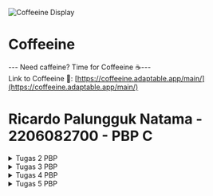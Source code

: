 ![Coffeeine Display](https://assets.pikiran-rakyat.com/crop/0x0:0x0/x/photo/2022/05/20/2240932928.jpg)

# Coffeeine
--- Need caffeine? Time for Coffeeine ☕---<br>
Link to Coffeeine 🔗: [https://coffeeine.adaptable.app/main/](https://coffeeine.adaptable.app/main/)

# **Ricardo Palungguk Natama - 2206082700 - PBP C**

<details>
<summary>Tugas 2 PBP</summary>

# Tugas 2 PBP
## Soal :
1. Jelaskan bagaimana cara kamu mengimplementasikan _checklist_ di atas secara _step-by-step_ (bukan hanya sekadar mengikuti tutorial).
2. Buatlah bagan yang berisi request client ke web aplikasi berbasis Django beserta responnya dan jelaskan pada bagan tersebut kaitan antara urls.py, views.py, models.py, dan berkas html.
3. Jelaskan mengapa kita menggunakan virtual environment? Apakah kita tetap dapat membuat aplikasi web berbasis Django tanpa menggunakan virtual environment?
4. Jelaskan apakah itu MVC, MVT, MVVM dan perbedaan dari ketiganya.

## Jawaban :
1. Untuk mengimplementasikan _checklist_ di atas secara _step-by-step_, saya akan menjabarkan setiap poin satu per satu.
    * **Membuat sebuah proyek Django baru**<br>
    Pertama, saya membuat suatu proyek Django baru yang diawali dengan menginisiasi direktori baru. Karena tema aplikasi yang saya pilih adalah pengelolaan biji kopi di _coffee shop_ dengan nama Coffeeine, saya menginisiasi suatu direktori lokal yang menjadi direktori utama bernama `coffeeine`.<br>
    Setelah itu, saya menggunakan _command prompt_ untuk menjalankan _virtual environment_. Hal ini penting agar _package_ dan _dependencies_ lain tidak bertabrakan versi dengan versi yang ada di dalam komputer saya. Untuk melakukannya, kita perlu membuat _virtual environment_ dengan menjalankan kode berikut:<br>
        ```
        python -m venv env
        ```
        Untuk mengaktifkannya, kita menggunakan perintah berikut:<br>
        ```
        env\Scripts\activate.bat
        ```
        Jika sudah aktif, input terminal akan diawali dengan `(env)`. Setelah itu, kita bisa lanjut ke tahap pemasangan _dependencies_. Saya membuat _file_ `requirements.txt` dan menambahkan _dependencies_ yang diperlukan sebagai berikut:<br>
        ```
        django
        gunicorn
        whitenoise
        psycopg2-binary
        requests
        urllib3
        ```
        Tahap selanjutnya adalah menginstalasi _dependencies_ dengan perintah berikut:<br>
        ```
        pip install -r requirements.txt
        ```
        Sehabis proses instalasi, saya membuat proyek Django dengan nama `coffeeine` menggunakan perintah berikut:<br>
        ```
        django-admin startproject coffeeine .
        ```
        Karena proyek `coffeeine` sudah terbuat, hal ini menciptakan suatu direktori proyek baru dengan nama `coffeeine` di dalam direktori utama `coffeeine`. Saya melakukan konfigurasi proyek tersebut dengan memberikan setiap _hosts_ akses ke aplikasi _web_ dengan menambahkan bintang di `ALLOWED_HOSTS` di `settings.py`:<br>
        ```
        ALLOWED_HOSTS = ["*"]
        ```
        Setelah semua proses dilakukan, saya menambahkan `.gitignore` agar Git tidak perlu melacak beberapa berkas sehingga tidak memberatkan proses kerja komputer.<br>

    * **Membuat aplikasi dengan nama `main` pada proyek tersebut.**<br>
    Langkah awal yang harus dilakukan adalah menyalakan _virtual environment_ dengan menjalankan _command prompt_ di dalam direktori utama `coffeeine`. Saya menggunakan perintah:<br>
        ```
        env\Scripts\activate.bat
        ```
        Posisi kita sudah di dalam _virtual environment_. Oleh karena itu, kita dapat membuat aplikasi baru dengan nama `main` di dalam proyek `coffeeine`. Saya menjalankan perintah berikut untuk membuat aplikasi tersebut:<br>
        ```
        python manage.py startapp main
        ```
        Setelah dijalankan, suatu direktori baru bernama `main` akan terbentuk di dalam direktori utama. Agar aplikasi `main` dapat terdaftar di dalam proyek, kita harus mengubah isi `settings.py` yang ada di dalam direktori proyek dengan menambahkan isi variabel `INSTALLED_APPS`. Kode yang saya jalankan sebagai berikut:<br>
        ```
        INSTALLED_APPS = [
            ...,
            'main',
            ...
        ]
        ```
        Alhasil, aplikasi `main` sudah terdaftar di dalam proyek `coffeeine`.<br>
    
    * **Melakukan _routing_ pada proyek agar dapat menjalankan aplikasi `main`.**<br>
    Ketika saya mencoba melakukan _routing_ URL terhadap proyek agar dapat menjalankan aplikasi `main`, saya menambahkan fungsi `include` dari `django.urls` ke dalam _file_ `urls.py` yang ada di dalam direktori proyek `coffeeine`. Kode yang dimasukkan:<br>
        ```
        ...
        from django.urls import path, include
        ...
        ```
        Menggunakan fungsi yang diimpor, saya menambahkan rute URL di dalam variabel `urlpatterns` untuk mengarahkan tampilan saya ke aplikasi `main`:<br>
        ```
        urlpatterns = [
            ...
            path('main/', include('main.urls')),
            ...
        ]
        ```
        Untuk mengecek apakah proses tersebut sudah berhasil, saya menjalankan server dari proyek Django dengan perintah `python manage.py runserver`. Terakhir, saya membuka [http://localhost:8000/main/](http://localhost:8000/main/) dan memastikan tampilan `main` sudah dapat dijalankan.<br>
    
    * **Membuat model pada aplikasi `main` dengan nama `Item`**<br>
    Untuk membuat model pada aplikasi `main` dengan nama `Item`, saya membuat suatu _Class_ di dalam _file_ `models.py`. _Class_ ini melakukan inheritance terhadap `models.Model`. Perintah yang saya jalankan sebagai berikut:<br>
        ```
        from django.db import models

        class Item(models.Model):
            name = models.CharField(max_length=255)
            price = models.IntegerField()
            amount = models.IntegerField()
            description = models.TextField()
        ```
        Di dalam _file_ tersebut, saya membuat 3 atribut wajib (name, amount, dan description) serta 1 atribut tambahan (price). Setelah itu, saya melakukan migrasi model agar Django dapat melacak perubahan pada model _database_. Kode yang saya jalankan:<br>
        ```
        python manage.py makemigrations
        ```
        Ini dilakukan untuk membuat suatu berkas migrasi yang belum diaplikasikan ke _database_. Hal ini penting karena apabila tidak dilakukan, dapat terjadi _error_ saat melakukan kode selanjutnya, yakni:<br>
        ```
        python manage.py migrate
        ```
        Kode ini akan mengeksekusi perubahan model dari berkas migrasi ke dalam _database_.<br>

    * **Membuat sebuah fungsi pada `views.py` untuk dikembalikan ke dalam sebuah _template_ HTML yang menampilkan nama aplikasi serta nama dan kelas kamu.**<br>
    Pertama-tama, saya membuka _file_ `views.py` yang ada di dalam direktori `main`. Selanjutnya, saya mengubah isi _file_ tersebut dengan menambahkan fungsi `render` dari `django.shortcuts` yang bertujuan untuk melakukan _render_ terhadap template HTML agar dapat ditampilkan. Kode yang dijalankan:<br>
        ```
        from django.shortcuts import render
        ```
        Jika sudah diimpor, maka kita dapat melanjutkan proses penambahan fungsi `show_main` di bawah impor tersebut. Berikut kodenya:<br>
        ```
        def show_main(request):
            context = {
                'name': 'Ricardo Palungguk Natama',
                'class': 'PBP C'
            }
            return render(request, "main.html", context)
        ```
        Fungsi tersebut akan digunakan untuk mengatur permintaan HTTP sehingga tampilannya sesuai. Selain itu, kata kunci `name` diberikan value `Ricardo Palungguk Natama` sesuai nama saya dan `class` diberikan value `PBP C`. Fungsi ini akan me-_render_ tampilan dari `main.html` yang ada di direktori `templates`. Setelah mengubah kode di dalam `views.py`, saya mengubah beberapa kode yang ada di `main.html` menjadi seperti berikut:<br>
        ```
        ...
        <h5>Name: </h5>
        <p>{{ name }}<p>
        <h5>Class: </h5>
        <p>{{ class }}<p>
        ...
        ```
        Kode yang ada di `views.py` sebelumnya akan digunakan _value_-nya di dalam `main.html` sehingga tercipta tampilan dengan nama dan kelas saya. Tujuan dibuatnya proses seperti ini karena Django menerapkan MVT (Model-View-Template) sehingga `View` akan menjadi perantara bagi `Template` untuk mengakses _database_ `Model`.<br>

    * **Membuat sebuah _routing_ pada `urls.py` aplikasi `main` untuk memetakan fungsi yang telah dibuat pada `views.py`.**<br>
    Untuk membuat _routing_ yang memetakan fungsi yang telah dibuat di `views.py`, saya membuat suatu _file_ bernama `urls.py` di dalam direktori `main` yang sudah dibuat sebelumnya. Setelah _file_ terbuat, saya mengisi _file_ kosong tersebut dengan kode berikut:<br>
        ```
        from django.urls import path
        from main.views import show_main

        app_name = 'main'

        urlpatterns = [
            path('', show_main, name='show_main'),
        ]
        ```
        Kode ini bermaksud untuk mengimpor `path` dari `django.urls` agar bisa membuat suatu pola URL. Di sisi lain, saya juga mengimpor `show_main` dari `main.views` untuk memberikan tampilan kepada pengguna ketika terjadi _request_ terhadap URL dari pengguna. Selain itu, saya membuat variabel `app_name` untuk menunjukkan nama unik pada pola URL dengan nama dari aplikasinya, yakni `main`.<br>
    
    * **Melakukan _deployment_ ke Adaptable terhadap aplikasi yang sudah dibuat sehingga nantinya dapat diakses oleh teman-temanmu melalui Internet.**<br>
    Sebelum melakukan _deployment_, saya menyiapkan terlebih dahulu sebuah repositori di GitHub yang bernama `coffeeine`. Repositori ini dihubungkan dengan direktori utama `coffeeine` yang sebelumnya sudah diinisiasi serta dikonfigurasi. Setelah itu, saya melakukan `add`, `commit`, dan `push` dari direktori lokal ke dalam repositori GitHub. Selanjutnya, saya membuat `New App` di Adaptable dan mengkoneksikannya dengan repositori `coffeeine` yang ada di GitHub. Lalu, saya menggunakan `Python App Template` dan `PostgreSQL` serta mengkonfigurasi versi python yang saya punya. Setelahnya, saya memasukkan `python manage.py migrate && gunicorn coffeeine.wsgi` pada bagian Start Command. Karena konfigurasi telah selesai, saya memasukkan nama aplikasi `coffeeine` dan mencentang bagian `HTTP Listener on PORT`. Terakhir, saya meng-klik `Deploy App` untuk memproses `_deployment_`. Akhirnya, aplikasi selesai di-_deploy_ dan dapat diakses melalui link [https://coffeeine.adaptable.app/main/](https://coffeeine.adaptable.app/main/).<br>
    <br>

2. Berikut adalah bagan yang berisi _request client_ ke web aplikasi berbasis Django beserta responsnya<br>
    ![Bagan](https://i.imgur.com/UaDPTdS.png)
    
    Penjelasan:<br>
    Bagan tersebut menjelaskan kaitan `urls.py`, `views.py`, `models.py`, dan berkas `HTML` di dalam suatu alur. Alurnya dimulai dari _Client_ yang melakukan _request_ ke Django. Setelahnya, Django akan melakukan _mapping_ ke URL yang sesuai. Untuk melakukan hal itu, Django akan memilih URL yang diinginkan di `urls.py` karena _file_ tersebut menyimpan seluruh URL yang ada di proyek. Setelah menemukan URL yang di-_request_ _Client_, kemudian _request_ tersebut akan diteruskan ke `views.py`. Di dalam MVT, terdapat 3 komponen utama yaitu _Model-View-Template_. `views.py` menjadi komponen _View_ di dalam MVT. `views.py` akan melakukan interaksi dengan `models.py` untuk mengambil data yang dibutuhkan karena `views.py` tidak bisa mengakses _database_ secara langsung. `models.py` menjadi perantara `views.py` untuk mengakses _database_. Hal ini dikarenakan `models.py` berperan sebagai komponen _Model_ di pola arsitektur MVT proyek ini. Setelah `models.py` mengambil data yang dibutuhkan, ia akan memberikan data tersebut kepada `views.py` untuk diolah dan dioper ke `templates.py` dalam bentuk berkas `html`. Berkas `html` yang sudah diberikan akan di-_render_ oleh `templates.py` karena `templates.py` merupakan komponen _Template_ di kasus ini. Terakhir, alurnya akan diakhiri dengan `templates.py` mengalihkan tampilan ke Django dan Django menyajikan tampilan yang sudah di-_render_ kepada _Client_.<br>
    <br>

3. _Virtual environment_ memainkan peran penting dalam pengembangan suatu proyek aplikasi web yang berbasis Django. Dengan bantuan _virtual environment_, kita dapat membuat isolasi proyek yang mandiri. Hasl ini sangat berguna jika kita memiliki banyak proyek. Isolasi proyek ini turut memengaruhi _dependencies_ dan _package_ Python yang ikut terisolasi sehingga akan terhindar dari konflik apabila terdapat lebih dari satu proyek Django dan setiap proyeknya menggunakan versi yang berbeda (baik _package_ maupun _dependencies_).<br>
Meskipun begitu, suatu aplikasi web berbasis Django tetap bisa dibuat tanpa menggunakan sebuah _virtual environment_. Akan tetapi, hal ini tidak disarankan karena terdapat kemungkinan konflik/_error_ apabila terdapat penggunaan versi _package_ atau _dependencies_ yang berbeda pada tahap pengembangan. Selain itu, ada kemungkinan versi dari _package_ atau _dependencies_ proyek lain akan terganti jika kita tidak menggunakan _virtual environment_. Dengan kata lain, penggunaan _virtual environment_ sangat penting di dalam pengembangan suatu proyek aplikasi web yang berbasis Django.<br>
    <br>

4. MVC, MVT, dan MVVM adalah pola arsitektur yang biasa digunakan dalam pengembangan suatu perangkat lunak. Masing-masing pola memiliki caranya sendiri dalam mengatur data dan tampilan kepada _user_. Berikut penjelasannya:<br>
    * **MVC** <br>
    MVC merupakan singkatan dari _Model-View-Controller_. Ini adalah pola arsitektur yang paling umum digunakan pada saat ini. _Model_ merupakan komponen yang bertanggung jawab dalam mengelola data dan _business logic_ dari aplikasi yang dibuat. _View_ merupakan komponen yang mengatur tampilan kepada _user_ dan menerima _input_ dari mereka. Controller merupakan komponen yang mengatur logika dari aplikasi serta menjadi perantara _Model_ dan _View_. Jika _View_ menerima _input_ dari _user_, maka _Controller_ lah yang akan mengelola _input_ tersebut.

    * **MVT** <br>
    MVT merupakan singkatan dari _Model-View-Template_. Pola arsitektur ini sering digunakan saat pemrogram ingin menggunakan _framework_ seperti Django Python. Di sini, _Model_ merupakan komponen yang bertanggung jawab untuk mengelola data dan mengatur akses ke data. _View_ merupakan komponen yang mengontrol logika bisnis dan melakukan _render_ terhadap template. _View_ akan menerima HTTP _request_ dan mengembalikan HTTP _responses_. _Template_ merupakan komponen yang mengatur tampilan kepada _user_. _Template_ pada dasarnya berisi _markup_ HTML yang melakukan _render_ tampilan.

    * **MVVM** <br>
    MVVM merupakan singkatan dari _Model-View-ViewModel_. MVVM menjadi pola arsitektur yang melonggarkan hubungan antar komponen karena dari satu komponen ke komponen lainnya tidak terhubung secara langsung. Di MVVM, _Model_ merupakan komponen yang mengelola data dan logika bisnisnya. Lalu, _View_ merupakan komponen yang tidak memiliki logika bisnis, hanya mengatur tampilan yang terhubung dengan _user_ (XML). _ViewModel_ merupakan komponen yang memproses segala data, logika, serta _input_ dari user. Ini mengambil data dari _Model_, mengolahnya, dan menyediakan data yang siap digunakan oleh _View_. Proses yang ada di UI kebanyakan terjadi di sini.

    * **Perbedaan MVC, MVT, MVVM**<br>
    Ketiganya memiliki kegunaan yang mirip di komponen _Model_. Akan tetapi, komponen lainnya saling membedakan fungsionalitasnya. MVC dan MVT mirip, namun MVC menggunakan komponen _View_-nya untuk memberikan tampilan kepada _user_ sementara MVT menggunakan komponen _Template_ untuk mengatur tampiilan kepada _user_. MVVM juga melakukan hal yang mirip dengan MVC dalam hal pengaturan tampilan, yakni menggunakan _View_. Untuk mengolah datanya dari _Model_, MVC menggunakan _Controller_, MVT menggunakan _View_, dan MVVM menggunakan _ViewModel_. Selain beberapa hal tadi, perbedaan lainnya adalah MVC dan MVT umumnya digunakan sebagai kerangka kerja, tetapi MVVM biasanya digunakan untuk pengembangan aplikasi berbasis UI yang kompleks seperti aplikasi _mobile_.

## Bonus Tugas 2
Selain test dari template/tutorial 1, saya juga menambahkan test lain yang berguna untuk mengecek unit models.py yang telah saya buat. Test berjalan dengan lancar.

</details>

<details>
<summary>Tugas 3 PBP</summary>

# Tugas 3 PBP
## Soal :
1. Apa perbedaan antara form `POST` dan form `GET` dalam Django?
2. Apa perbedaan utama antara XML, JSON, dan HTML dalam konteks pengiriman data?
3. Mengapa JSON sering digunakan dalam pertukaran data antara aplikasi web modern?
4. Jelaskan bagaimana cara kamu mengimplementasikan _checklist_ di atas secara _step-by-step_ (bukan hanya sekadar mengikuti tutorial).

## Jawaban :
1. Setelah mencari sumber informasi yang menjelaskan tentang form `POST` dan form `GET` di PPT dan internet, saya akan menjabarkan perbedaan antara form `POST` dan form `GET` dalam Django di tabel berikut:

    | Perbedaan               | POST                             | GET                             |
    |-------------------------|------------------------------------------|---------------------------------| 
    | Kegunaan                | POST _request_ digunakan untuk mengirim data ke server| GET _request_ digunakan untuk membaca/menerima data dari web server |
    | Pemanggilan Method      | POST menggunakan $_POST | GET menggunakan $_GET |
    | Batas Karakter          | Tidak ada batasan ukuran yang ketat dalam jumlah data yang dapat dikirimkan | Panjang URL yang dapat digunakan terbatas sampai 2047 karakter |
    | Keamanan                | Lebih aman untuk data sensitif karena data tidak terlihat dalam URL | Kurang aman karena data terlihat dalam URL dan dapat dengan mudah dilihat oleh pihak ketiga |
    | HTTP Status Code        | Jika POST _request_ berhasil, maka server akan mengembalikan kode status HTTP 201 | Jika GET _request_ berhasil, maka server akan mengembalikan kode status HTTP 200 (OK) |
    | _Input_ Data            | Biasanya, _input_ data dilakukan melalui form | Biasanya, _input_ data dilakukan melalui link |

<br>

2. Dalam konteks pengiriman data, terdapat beberapa perbedaan utama antara XML, JSON, dan HTML. Perbedaan tersebut akan saya jabarkan dalam bentuk tabel:

    | Perbedaan           | XML                        | JSON                              | HTML                        |
    |---------------------|----------------------------|-----------------------------------|-----------------------------|
    | Struktur Data       | Hierarkis, berbasis tag     | Berbasis pasangan "key-value"     | Hierarkis, berbasis tag     |
    | Tujuan Utama        | Pertukaran data antara sistem yang berbeda dan dukungan banyak bahasa | Pertukaran data antara server dan aplikasi web, umum dalam pengembangan aplikasi web modern | Tidak digunakan untuk pertukaran data, digunakan untuk membuat tampilan dan struktur halaman web |
    | Keterbacaan manusia | Lebih sulit dibaca manusia | Mudah dibaca oleh manusia | Relatif mudah dibaca oleh manusia karena dirancang untuk menafsirkan dan menyusun teks, gambar, dan materi lain di web |
    | Ekstensibilitas     | Sangat ekstensibel dengan DTD atau XML Schema | Kurang ekstensibel, struktur data lebih sederhana | Tidak ekstensibel, aturan dan elemen sudah ditentukan |

<br>

3. JSON sering digunakan dalam pertukaran data antara aplikasi modern karena beberapa hal, yaitu:
    * JSON adalah format data yang ringan dan efisien. JSON terdiri dari teks biasa. Hal ini membuat data lebih mudah untuk dikirimkan melalui jaringan. JSON juga berukuran lebih kecil daripada format data lain, seperti XML, serta mendukung pengambilan data parsial. Artinya, aplikasi web dapat mengambil hanya bagian dari data yang dibutuhkan sehingga menghemat _bandwidth_ dan waktu.
    * JSON mudah dibaca oleh manusia dan mesin. JSON menggunakan struktur yang sederhana dan mudah dipahami, baik oleh manusia maupun mesin. Hal ini membuat JSON lebih mudah digunakan untuk pengembangan aplikasi web modern.
    * JSON didukung oleh berbagai bahasa pemrograman. JSON didukung oleh berbagai bahasa pemrograman, termasuk JavaScript, Python, Java, dan C++. Hal ini membuat JSON lebih mudah untuk digunakan dalam berbagai aplikasi web.

<br>

4. Untuk mengimplementasikan _checklist_ di atas secara _step-by-step_, saya akan menjabarkan setiap poin satu per satu.
    * **Membuat input `form` untuk menambahkan objek model pada app sebelumnya.**<br>
    Sebelum membuat input `form`, saya masuk ke `urls.py` yang ada di dalam folder `coffeeine` untuk mengubah _path_ `main/` menjadi `''` dengan kode berikut:<br>
        ```
        urlpatterns = [
            path('', include('main.urls')),
            path('admin/', admin.site.urls),
        ]
        ```
        Hal ini penting agar lebih sesuai dengan konvensi yang ada. Karena `urlpatterns` sudah diubah, kita harus membuat suatu _skeleton_ yang berfungsi sebagai kerangka _views_ sehingga mengurangi redundansi kode. Pertama, saya membuat _folder_ `templates` di dalam direktori utama. Di dalamnya, saya membuat suatu _file_ dengan nama `base.html` yang menjadi kerangka umum halaman web. Saya mengisi _file_ tersebut dengan kode berikut: <br>
        ```
        {% load static %}
        <!DOCTYPE html>
        <html lang="en">
            <head>
                <meta charset="UTF-8" />
                <meta
                    name="viewport"
                    content="width=device-width, initial-scale=1.0"
                />
                {% block meta %}
                {% endblock meta %}
            </head>

            <body>
                {% block content %}
                {% endblock content %}
            </body>
        </html>
        ```
        Setelah itu, saya membuka `settings.py` yang ada di direktori proyek `coffeeine` untuk mengganti isi variabel TEMPLATES dengan kode berikut:<br>
        ```
        TEMPLATES = [
            {
                'BACKEND': 'django.template.backends.django.DjangoTemplates',
                'DIRS': [BASE_DIR / 'templates'],
                'APP_DIRS': True,
                ...
            }
        ]
        ```
        Setelah semua proses tersebut dilakukan, saya baru memulai membuat form input. Awalnya, saya membuat _file_ dengan nama `forms.py` di direktori `main`. Berikut adalah kode yang saya gunakan:<br>
        ```
        from django.forms import ModelForm
        from main.models import Item

        class ItemForm(ModelForm):
            class Meta:
                model = Item
                fields = ["name", "price", "amount", "description"]
        ```
        Tahapan selanjutnya adalah membuat fungsi baru untuk menambahkan Item dengan nama `create_item` yang memiliki parameter `request`. Tetapi, sebelumnya kita harus mengimpor beberapa fungsi di bagian paling atas:<br>
        ```
        from django.http import HttpResponseRedirect
        from main.forms import ItemForm
        from django.urls import reverse
        from main.models import Item #Ga ada di tutorial
        ```
        Jika sudah, maka kita langsung ke bagian pembuatan fungsi. Kode yang saya gunakan:<br>
        ```
        def create_item(request):
            form = ItemForm(request.POST or None)

            if form.is_valid() and request.method == "POST":
                form.save()
                return HttpResponseRedirect(reverse('main:show_main'))

            context = {'form': form}
            return render(request, "create_item.html", context)
        ```
        Selain itu, tak lupa saya mengubah fungsi `show_main` yang sebelumnya pernah dibuat dengan kode berikut:<br>
        ```
        def show_main(request):
            items = Item.objects.all()

            context = {
                'name': 'Ricardo Palungguk Natama', 
                'class': 'PBP C', 
                'items': items
            }

            return render(request, "main.html", context)
        ```
        Setelah mengubah fungsi-fungsi yang ada di dalam `views.py`, saya mengimpor fungsi `create_item` ke `urls.py` di _folder_ `main` seperti berikut:<br>
        ```
        from main.views import show_main, create_item
        ```
        Selain itu, saya juga menambahkan _path_ baru ke dalam `urlpatterns` di _file_ tersebut:<br>
        ```
        path('create-item', create_item, name='create_item'),
        ```
        Sebelum ke tahap final, saya membuat _file_ HTML baru dengan nama `create_item.html` di direktori `main/templates`. Kode yang saya gunakan:<br>
        ```
        {% extends 'base.html' %} 

        {% block content %}
        <h1>Add New Item</h1>

        <form method="POST">
            {% csrf_token %}
            <table>
                {{ form.as_table }}
                <tr>
                    <td></td>
                    <td>
                        <input type="submit" value="Add Item"/>
                    </td>
                </tr>
            </table>
        </form>

        {% endblock %}
        ```
        Pada tahapan terakhir, saya mengubah isi `main.html` yang ada di direktori `main/templates` dengan kode berikut:<br>
        ```
        {% extends 'base.html' %}

        {% block content %}
            <h1>Coffeeine Page</h1>

            <h5>Name:</h5>
            <p>{{name}}</p>

            <h5>Class:</h5>
            <p>{{class}}</p>

            {% with total_items=items|length %}
                <p>Anda menyimpan {{ total_items }} jenis kopi pada aplikasi ini</p>
            {% endwith %}

        <table>
            <tr>
                <th>Name</th>
                <th>Price</th>
                <th>Amount</th>
                <th>Description</th>
            </tr>

            {% comment %} Berikut cara memperlihatkan data item di bawah baris ini {% endcomment %}

            {% for item in items %}
                <tr>
                    <td>{{item.name}}</td>
                    <td>{{item.price}}</td>
                    <td>{{item.amount}}</td>
                    <td>{{items.description}}</td>
                </tr>
            {% endfor %}
        </table>

        <br />

        <a href="{% url 'main:create_item' %}">
            <button>
                Add New Item
            </button>
        </a>

        {% endblock content %}
        ```

    * **Tambahkan 5 fungsi `views` untuk melihat objek yang sudah ditambahkan dalam format HTML, XML, JSON, XML _by ID_, dan JSON _by ID_.**<br>
    Untuk menambahkan 5 fungsi `views`, saya melakukan beberapa langkah sesuai dengan format:<br>
        * HTML<br>
        Pertama-tama, saya membuat `base.html` yang berfungsi sebagai kerangka halaman web di _folder_ `templates` dalam direktori utama. Lalu, saya juga mengubah `main.html` dengan melakukan _extends_ terhadap `base.html`. Setelah itu, saya membuat _file_ `forms.py` di direktori `main`. Ketiga hal ini sudah dilakukan di _checklist_ sebelumnya sehingga saya akan fokus ke _file_ `views.py` yang ada di direktori `main`. Saya mengimpor `Item` dari `main.models` dengan kode berikut:<br>
            ```
            from main.models import Item
            ```
            Setelah melakukan hal tersebut, saya mengubah fungsi `show_main` yang sudah pernah dibuat sebelumnya menjadi seperti ini:<br>
            ```
            def show_main(request):
                items = Item.objects.all()

                context = {
                    'name': 'Ricardo Palungguk Natama', 
                    'class': 'PBP C', 
                    'items': items
                }

                return render(request, "main.html", context)
            ```
        
        * XML dan JSON<br>
        Pertama-tama, saya membuka `views.py` yang ada di direktori `main`. Lalu, saya menambahkan beberapa impor seperti berikut:<br>
            ```
            from django.http import HttpResponse
            from django.core import serializers
            ```
            Setelah melakukan impor, saya membuat fungsi masing-masing untuk `XML` dan `JSON`. Kedua fungsi tersebut menerima parameter `request` dan di dalamnya terdapat variabel `data` untuk menyimpan hasil _query_ dari seluruh data yang ada di `Item`. Hal yang membedakan kedua fungsi parameter `serialize` dan parameter `content_type`. Fungsi yang saya buat untuk XML:<br>
            ```
            def show_xml(request):
                data = Item.objects.all()
                return HttpResponse(serializers.serialize("xml", data), content_type="application/xml")
            ```
            Fungsi yang saya buat untuk JSON:<br>
            ```
            def show_json(request):
                data = Item.objects.all()
                return HttpResponse(serializers.serialize("json", data), content_type="application/json")
            ```

        * XML _by ID_ dan JSON _by ID_<br>
        Pertama-tama, saya membuka `views.py` yang ada di direktori `main`. Lalu, saya menambahkan beberapa impor seperti berikut:<br>
            ```
                from django.http import HttpResponse
                from django.core import serializers
            ```
            Setelah melakukan impor, saya membuat fungsi masing-masing untuk `XML by ID` dan `JSON by ID`. Kedua fungsi tersebut menerima parameter `request` dan `id`. Di dalamnya terdapat variabel `data` untuk menyimpan hasil _query_ dari data dengan ID tertentu yang ada di `Item`. Sama seperti sebelumnya, hal yang membedakan kedua fungsi parameter `serialize` dan parameter `content_type`. Fungsi yang saya buat untuk XML:<br>
            ```
            def show_xml_by_id(request, id):
                data = Item.objects.filter(pk=id)
                return HttpResponse(serializers.serialize("xml", data), content_type="application/xml")
            ```
            Fungsi yang saya buat untuk JSON:<br>
            ```
            def show_json_by_id(request, id):
                data = Item.objects.filter(pk=id)
                return HttpResponse(serializers.serialize("json", data), content_type="application/json")
            ```

    * **Membuat _routing_ URL untuk masing-masing `views` yang telah ditambahkan pada poin 2.**<br>
    Untuk membuat _routing_ URL untuk masing-masing `views`, langkah yang perlu dilakukan cukup singkat. Hal yang saya lakukan adalah mengimpor semua fungsi yang sudah dibuat sebelumnya ke dalam _file_ `urls.py` yang ada di direktori `main`. Kode yang saya masukkan sebagai berikut:<br>
        ```
        from main.views import show_main, create_item, show_xml, show_json, show_xml_by_id, show_json_by_id 
        ```
        Sehabis itu, saya menambahkan beberapa _path_ URL baru ke dalam `urlpatterns`. _Path_ yang saya tambahkan:<br>
        ```
        urlpatterns = [
            ...
            path('xml/', show_xml, name='show_xml'), 
            path('json/', show_json, name='show_json'),
            path('xml/<int:id>/', show_xml_by_id, name='show_xml_by_id'),
            path('json/<int:id>/', show_json_by_id, name='show_json_by_id'),
            ...
        ]
        ```
        Dengan demikian, kita dapat menjalankan server dan `localhost:8000` untuk melihat data dengan format yang kita inginkan. Jika kita ingin melihat data dalam format XML, kita bisa menjalankan `http://localhost:8000/xml`. Namun, kita dapat menjalankan `http://localhost:8000/xml/[ID]` apabila ingin melihat data dengan format XML secara spesifik berdasarkan IDnya. Di samping itu, kita juga bisa melihat data dalam format JSON dengan menjalankan `http://localhost:8000/json`. Untuk melihat data dengan format JSON secara spesifik berdasarkan ID, kita bisa menjalankan `http://localhost:8000/json/[ID]`. Untuk HTML, kita cukup menjalankan `http://localhost:8000` karena pada dasarnya data sudah dalam bentuk HTML. Namun, jika kita ingin melihat format HTML secara spesifik, disarankan untuk menggunakan Postman agar data dalam format HTML terlihat.
    
    <br>

    * **Mengakses kelima URL di poin 2 menggunakan Postman, membuat _screenshot_ dari hasil akses URL pada Postman, dan menambahkannya ke dalam `README.md.`**<br>
    Berikut adalah hasil akses URL pada Postman dalam bentuk _screenshot_:<br>
        * HTML<br>
        ![HTML image](https://i.imgur.com/tEP2ECA.png)
        * XML<br>
        ![XML image](https://i.imgur.com/2jQd29U.png)
        * JSON <br>
        ![JSON image](https://i.imgur.com/5nTPsYK.png)
        * XML _by_ ID<br>
        ![XML by ID image](https://i.imgur.com/wfFIdsl.png)
        * JSON _by_ ID<br>
        ![JSON by ID image](https://i.imgur.com/z13OnOM.png)

## Bonus Tugas 3
Saya telah menambahkan pesan "Anda menyimpan X jenis kopi pada aplikasi ini" dan saya juga menyesuaikan konteksnya dengan `jenis kopi` karena saya membuat aplikasi kopi.

## Referensi Tugas 3
* Alexandromeo. (2016, November 6). _Perbedaan Method POST dan GET Beserta Fungsinya._ Makinrajin. Retrieved September 17, 2023, from https://makinrajin.com/blog/perbedaan-post-dan-get/
* Ramadhan, R. (n.d.). _Penjelasan Singkat tentang POST & GET Django._ GitHub Gist. Retrieved September 17, 2023, from https://gist.github.com/rririanto/442f0590578ca3f8648aeba1e25f8762
* Lane, R. (2023, May 17). _What's the Relationship Between XML, JSON, HTML and the Internet?_ DeltaXML. Retrieved September 17, 2023, from https://www.deltaxml.com/blog/xml/whats-the-relationship-between-xml-json-html-and-the-internet/
* Jaiswal, A. (n.d.). _JSON: Introduction, Benefits, Applications, and Drawbacks._ Turing. Retrieved September 17, 2023, from https://www.turing.com/kb/what-is-json

</details>

<details>
<summary>Tugas 4 PBP</summary>

# Tugas 4 PBP
## Soal :
1. Apa itu Django `UserCreationForm`, dan jelaskan apa kelebihan dan kekurangannya?
2. Apa perbedaan antara autentikasi dan otorisasi dalam konteks Django, dan mengapa keduanya penting?
3. Apa itu _cookies_ dalam konteks aplikasi _web_, dan bagaimana Django menggunakan cookies untuk mengelola data sesi pengguna?
4. Apakah penggunaan _cookies_ aman secara default dalam pengembangan _web_, atau apakah ada risiko potensial yang harus diwaspadai?
5. Jelaskan bagaimana cara kamu mengimplementasikan _checklist_ di atas secara step-by-step (bukan hanya sekadar mengikuti tutorial).

## Jawaban :
1. UserCreationForm adalah salah satu dari banyak _built-in form_ yang disediakan oleh Django. UserCreationForm digunakan untuk membuat formulir pendaftaran atau registrasi pengguna (_user registration form_) dalam aplikasi _web_ yang dibangun dengan Django. _Form_ ini secara khusus dirancang untuk memudahkan pembuatan dan validasi data yang diperlukan saat membuat akun pengguna baru. `UserCreationForm` mempunyai kelebihan dan kekurangan dalam penggunaannya. Kelebihan `UserCreationForm` adalah sebagai berikut:<br>
    * Penggunaan yang Mudah: `UserCreationForm` memudahkan pengembang _web_ dalam membuat _form_ pendaftaran dengan cepat. Dengan hanya beberapa baris kode, kita dapat membuat _form_ pendaftaran dengan mudah.
    * Validasi Otomatis: _Form_ ini mencakup validasi bawaan untuk memastikan bahwa data yang dimasukkan oleh pengguna sesuai dengan aturan yang ditetapkan, seperti penggunaan kata sandi yang cukup kuat dan unik.
    * Integrasi dengan Model Pengguna Django: Form ini terintegrasi dengan model pengguna bawaan Django (User), yang berarti Anda tidak perlu merancang basis data atau logika pengolahan data tambahan untuk menyimpan informasi pengguna baru. Semua ini diurus oleh Django.<br>

    Namun, ada beberapa kekurangan dari `UserCreationForm`:<br>
    * Tidak Terlalu Fleksibel: Meskipun `UserCreationForm` cocok untuk penggunaan umum, dalam beberapa kasus, `UserCreationForm` mungkin perlu penyesuaian dengan kebutuhan khusus aplikasi yang dibuat. Ini bisa menjadi lebih rumit dan memerlukan penyesuaian yang lebih besar.
    * Tidak Dapat Dikonfigurasi dengan Mudah: Beberapa aplikasi memerlukan lebih banyak data pengguna selain nama dan alamat email. Dalam hal ini, `UserCreationForm` akan lebih sulit digunakan karena perlu menambahkan bidang tambahan ke formulir sehingga memerlukan penyesuaian tambahan.
    * Tampilan Bawaan Tidak Selalu Sesuai: Tampilan bawaan dari `UserCreationForm` mungkin tidak sesuai dengan desain atau tampilan yang diinginkan untuk situs _web_. Kita perlu melakukan penyesuaian untuk mencocokkan penampilan _web_.

<br>

2. Autentikasi adalah proses verifikasi identitas pengguna. Autentikasi memastikan bahwa pengguna yang mencoba mengakses aplikasi adalah orang yang mereka klaim. Dalam konteks Django, autentikasi biasanya melibatkan verifikasi bahwa pengguna telah memasukkan informasi login yang benar, seperti nama pengguna dan kata sandi. Di sisi lain, Otorisasi adalah proses menentukan hak akses pengguna terhadap sumber daya atau fitur tertentu dalam aplikasi. Proses ini menentukan apa yang dapat atau tidak dapat dilakukan oleh pengguna setelah mereka berhasil diautentikasi. Keduanya penting karena keduanya bertanggung jawab dalam memastikan keamanan dan kontrol dalam aplikasi _web_. Tanpa autentikasi, siapa pun dapat mengakses aplikasi, bahkan jika mereka bukan pengguna yang sah. Tanpa otorisasi, pengguna yang sudah diautentikasi dapat memiliki akses yang tidak terkendali ke seluruh aplikasi sehingga dapat mengancam keamanan dan privasi data.

<br>

3. Mengutip dari Kaspersky, _cookies_ adalah potongan kecil data yang disimpan pada perangkat pengguna saat mereka berinteraksi dengan situs _web_. Cookies adalah salah satu cara penting untuk mengelola sesi pengguna dan menyimpan informasi sementara di sisi klien (_browser_ pengguna) selama mereka berinteraksi dengan aplikasi _web_. Dalam konteks aplikasi web, _cookies_ digunakan untuk berbagai tujuan, termasuk otentikasi, pelacakan sesi, dan penyimpanan preferensi pengguna. Django menggunakan _cookies_ untuk mengelola data sesi pengguna. Ketika pengguna pertama kali mengunjungi aplikasi _web_, Django mengirimkan _cookie_ ke _browser_ pengguna yang berisi ID sesi. Setiap kali pengguna melakukan _request_ ke aplikasi web, Django memeriksa cookie untuk ID sesi. Jika ID sesi ditemukan, Django menggunakan ID sesi untuk mengidentifikasi sesi pengguna. Django menggunakan informasi sesi untuk memberikan pengalaman pengguna yang lancar. Setelah sesi kadaluwarsa, cookies sesi akan dihapus dan pengguna perlu melakukan otentikasi lagi jika perlu.

<br>

4. Penggunaan _cookies_ dalam pengembangan web memiliki potensi risiko yang harus diwaspadai. Berikut adalah beberapa risiko potensial yang terkait dengan penggunaan _cookies_:<br>
    * Pelanggaran Privasi: _Cookies_ dapat digunakan untuk melacak aktivitas pengguna di situs _web_. Jika tidak diatur dengan benar, _cookies_ ini dapat mengumpulkan informasi pribadi tentang pengguna tanpa izin, di mana hal ini merupakan pelanggaran privasi.
    * _Cookie Theft_: Jika _cookies_ yang berisi data otentikasi atau informasi sensitif lainnya dicuri oleh pihak yang tidak berwenang, ini dapat digunakan untuk mendapatkan akses yang tidak sah ke akun pengguna. Oleh karena itu, penting untuk mengenkripsi _cookie_ yang berisi data sensitif.
    * _Session Hijacking_: Dalam serangan _session hijacking_, penyerang mencuri ID sesi pengguna dan menggunakannya untuk mendapatkan akses ke akun pengguna tanpa perlu mencuri _cookie_. Ini dapat terjadi jika ID sesi tidak cukup aman atau tidak dienkripsi.
    * _Cross-Site Scripting_ (XSS): Serangan XSS dapat mengakibatkan _cookies_ pengguna dieksploitasi oleh penyerang. Jika penyerang dapat menyisipkan skrip berbahaya ke dalam situs web yang dilihat oleh pengguna, skrip itu dapat mencuri _cookies_ dan mengirimkannya ke penyerang.

    Oleh karena itu, gunakan _cookies_ secara bertanggung jawab. Informasi disimpan dalam _cookies_ apabila benar-benar diperlukan saja. Lakukan enkripsi _cookies_ untuk melindungi informasi pribadi yang disimpan dalam _cookies_. Izin pengguna juga harus didapatkan sebelum menyimpan _cookies_ yang berisi informasi pribadi.

<br>

5. Untuk mengimplementasikan _checklist_ di atas secara _step-by-step_, saya akan menjabarkan setiap poin satu per satu.
    * **Mengimplementasikan fungsi registrasi, login, dan logout untuk memungkinkan pengguna untuk mengakses aplikasi sebelumnya dengan lancar.**<br>
    Pertama-tama, saya membuat fungsi registrasi terlebih dahulu. Saya membuka `views.py` yang ada di direktori `main` lalu menambahkan impor sebagai berikut:<br>
        ```
        from django.shortcuts import redirect
        from django.contrib.auth.forms import UserCreationForm
        from django.contrib import messages  
        import datetime
        from django.http import HttpResponseRedirect
        from django.urls import reverse
        ```
        Saya mengimpor fungsi `redirect` dan `messages` serta _built-in form_ `UserCreationForm` dari Django untuk membuat formulir pendaftaran pengguna ke dalam aplikasi _web_. Fungsi yang tersisa akan digunakan untuk menghubungkan data dengan _cookie_ serta membuat fungsi `login` dan `logout` berdasarkan _cookie_ pengguna.Setelah itu, saya membuat fungsi `register` di bawahnya yang berisi kode berikut:<br>
        ```
        def register(request):
            form = UserCreationForm()

            if request.method == "POST":
                form = UserCreationForm(request.POST)
                if form.is_valid():
                    form.save()
                    messages.success(request, 'Your account has been successfully created!')
                    return redirect('main:login')
            context = {'form':form}
            return render(request, 'register.html', context)
        ```
        Setelah itu, kita perlu membuat suatu _file_ HTML yang akan memberikan tampilan kepada pengguna dengan nama `register.html` di dalam direktori `main/templates`. Saya mengisi _file_ tersebut dengan kode berikut:<br>
        ```
        {% extends 'base.html' %}

        {% block meta %}
            <title>Register</title>
        {% endblock meta %}

        {% block content %}  

        <div class = "login">
            
            <h1>Register</h1>  

                <form method="POST" >  
                    {% csrf_token %}  
                    <table>  
                        {{ form.as_table }}  
                        <tr>  
                            <td></td>
                            <td><input type="submit" name="submit" value="Daftar"/></td>  
                        </tr>  
                    </table>  
                </form>

            {% if messages %}  
                <ul>   
                    {% for message in messages %}  
                        <li>{{ message }}</li>  
                        {% endfor %}  
                </ul>   
            {% endif %}

        </div>  

        {% endblock content %}
        ```
        Selanjutnya, saya membuka `urls.py` yang ada di direktori `main`. Saya mengimpor kode `from main.views import register` dan menambahkan _path url_ `path('register/', register, name='register'),` ke dalam `urlpatterns` agar halaman _register_ dapat diakses oleh pengguna. Tahapan berikutnya adalah membuat fungsi `login`. Saya kembali membuka `views.py` untuk menambahkan impor `from django.contrib.auth import authenticate, login`. Setelah itu, saya membuat fungsi `login_user` menggunakan fungsi `authenticate` dan `login` yang sebelumnya diimpor dengan kode berikut:<br>
        ```
        def login_user(request):
            if request.method == 'POST':
                username = request.POST.get('username')
                password = request.POST.get('password')
                user = authenticate(request, username=username, password=password)
                if user is not None:
                    login(request, user)
                    response = HttpResponseRedirect(reverse("main:show_main")) 
                    response.set_cookie('last_login', str(datetime.datetime.now()))
                    return response
                else:
                    messages.info(request, 'Sorry, incorrect username or password. Please try again.')
            context = {}
            return render(request, 'login.html', context)
        ```
        Saya kembali membuat sebuah _file_ baru dengan nama `login.html` sebagai `templates` yang akan ditampilkan ke pengguna. Lalu, saya mengisi _file_ tersebut dengan kode berikut:<br>
        ```
        {% extends 'base.html' %}

        {% block meta %}
            <title>Login</title>
        {% endblock meta %}

        {% block content %}

        <div class = "login">

            <h1>Login</h1>

            <form method="POST" action="">
                {% csrf_token %}
                <table>
                    <tr>
                        <td>Username: </td>
                        <td><input type="text" name="username" placeholder="Username" class="form-control"></td>
                    </tr>
                            
                    <tr>
                        <td>Password: </td>
                        <td><input type="password" name="password" placeholder="Password" class="form-control"></td>
                    </tr>

                    <tr>
                        <td></td>
                        <td><input class="btn login_btn" type="submit" value="Login"></td>
                    </tr>
                </table>
            </form>

            {% if messages %}
                <ul>
                    {% for message in messages %}
                        <li>{{ message }}</li>
                    {% endfor %}
                </ul>
            {% endif %}     
                
            Don't have an account yet? <a href="{% url 'main:register' %}">Register Now</a>

        </div>

        {% endblock content %}
        ```
        Langkah terakhir dalam membuat fungsi `login` adalah mengimpor `from main.views import login_user` ke dalam `views.py` yang ada di direktori `main` dan menambahkan _path url_ `path('login/', login_user, name='login'),` ke dalam `urlpatterns`. Setelah itu, saya membuat fungsi `logout`. Langkah-langkah yang dilakukan hampir sama dengan kedua fungsi sebelumnya. Pertama, saya mengimpor kode `from django.contrib.auth import logout` dan membuat fungsi `logout_user` yang menerima parameter `request`. Fungsi ini diisi dengan kode:<br>
        ```
        def logout_user(request):
            logout(request)
            response = HttpResponseRedirect(reverse('main:login'))
            response.delete_cookie('last_login')
            return response
        ```
        Berikutnya, saya membuka _file_ `main.html` dan menambahkan kode berikut setelah _hyperlink tag_ untuk _Add New Item_:<br>
        ```
        <a href="{% url 'main:logout' %}">
            <button>
                Logout
            </button>
        </a>
        ```
        Terakhir, saya membuka `urls.py` di direktori `main`. Saya melakukan impor `from main.views import logout_user` dan menambahkan _path url_ `path('logout/', logout_user, name='logout'),` ke dalam `urlpatterns` seperti sebelumnya. Untuk memastikan ketiga fungsi ini bisa bekerja dengan efektif, saya mengimpor `from django.contrib.auth.decorators import login_required`. Lalu, saya menambahkan kode `@login_required(login_url='/login')` di atas fungsi `show_main` agar pengguna diwajibkan untuk melakukan _login_ terlebih dahulu sebelum mengakses halaman `main`.
    
    <br>
    
    * **Membuat dua akun pengguna dengan masing-masing tiga _dummy_ data menggunakan model yang telah dibuat pada aplikasi sebelumnya untuk setiap akun di lokal.**<br>
    Untuk membuat akun pengguna, saya melakukan _register_ terlebih dahulu dengan pergi ke halaman `register`. Setelah melakukan _register_ _username_ dan _password_, saya mengulangi langkah tersebut sehingga menghasilkan dua akun yang berbeda. Akun pertama bernama `ricardo` dengan _password_ `pbp12345`. Akun kedua bernama `riland` dengan _password_ yang sama, yakni `pbp12345`. Kemudian, saya melakukan _login_ ke salah satu akun. Setelah itu, halaman saya dipindahkan ke `main` di mana saya bisa menambahkan `Item`. Selanjutnya, saya menambahkan 3 `Item` baru ke akun tersebut. Saya juga melakukan hal yang sama terhadap akun yang lainnya. Alhasil, saya telah menambahkan 3 _dummy_ data ke setiap akun pengguna. Berikut adalah dokumentasinya:<br>
    ![Kopi Ricardo](https://i.imgur.com/hXs0p7I.png)
    ![Kopi Ricardo](https://i.imgur.com/v5XLlyP.png)

    <br>

    * **Menghubungkan model `Item` dengan `User`.**<br>
    Untuk menghubungkan model `Item` dengan `User`, langkah awal yang saya lakukan adalah membuka `models.py`. Lalu, saya mengimpor `from django.contrib.auth.models import User` dan menambahkan kode berikut di dalam _file_ `models.py`:<br>
        ```
        class Item(models.Model):
            user = models.ForeignKey(User, on_delete=models.CASCADE)
        ```
        Hal ini dilakukan untuk mengasosiasikan sebuah user dengan produk melalui suatu _relationship_. Setelah itu, saya membuka `views.py` di direktori `main` untuk mengubah fungsi `create_item` menjadi seperti ini:<br>
        ```
        def create_product(request):
            form = ProductForm(request.POST or None)

            if form.is_valid() and request.method == "POST":
                product = form.save(commit=False)
                product.user = request.user
                product.save()
                return HttpResponseRedirect(reverse('main:show_main'))
        ```
        Setelah itu, saya mengubah fungsi `show_main` dengan mengganti isi context dengan _key_ 'name' menjadi `'name': request.user.username,`. Karena saya mengubah `models.py`, selanjutnya saya melakukan migrasi. Saya menjalankan `env\Scripts\activate.bat` di _Command Prompt_ dan menuliskan kode `python manage.py makemigrations` untuk melacak semua perubahan. Pada saat terjadi _error_, saya menuliskan `1` sebagai _default value_ bagi `field user` pada semua _row_ yang telah dibuat pada _database_. Lalu, saya mengetik `1` lagi untuk menetapkan user dengan ID `1` pada model yang sudah ada. Terakhir, saya melakukan migrasi dengan mengeksekusi perintah `python manage.py migrate`.

    <br>

    * **Menampilkan detail informasi pengguna yang sedang `logged in` seperti `username` dan menerapkan `cookies` seperti `last login` pada halaman utama aplikasi.**<br>
    Pertama-tama, saya membuka `views.py` di direktori `main`. Karena sebelumnya saya sudah mengimpor `HttpResponseRedirect`, `reverse`, dan `datetime`, saya akan lanjut ke tahapan selanjutnya yakni mengubah isi fungsi `login_user` di blok `if user is not None`:<br>
        ```
        if user is not None:
            login(request, user)
            response = HttpResponseRedirect(reverse("main:show_main")) 
            response.set_cookie('last_login', str(datetime.datetime.now()))
            return response
        ```
        Selanjutnya, saya menambahkan `context` di dalam fungsi `show_main` dengan kode `'last_login': request.COOKIES['last_login']`. Sehabis itu, saya bisa membuat fungsi `logout_user` menjadi seperti berikut:
        ```
        def logout_user(request):
            logout(request)
            response = HttpResponseRedirect(reverse('main:login'))
            response.delete_cookie('last_login')
            return response
        ```
        Karena _cookies_ sudah di-_setting_, selanjutnya saya membuka `main.html` dan menambahkan `<h5>Sesi terakhir login: {{ last_login }}</h5>` di antara tabel dan tombol _logout_. Lalu, kita tinggal melakukan _refresh_ apabila server sudah dijalankan sebelumnya. Untuk melihat data _cookies_ `last login`, kita bisa melakukan _inspect element_ dan mengecek di bagian `Application/Storage`. Kita hanya perlu melakukan klik terhadap `Cookies` lalu kita bisa melihat data _cookies_ yang tersedia.

## Referensi Tugas 4
* What Are Internet Cookies and What Do They Do? (n.d.). Kaspersky. Retrieved September 26, 2023, from https://www.kaspersky.com/resource-center/definitions/cookies

</details>

<details>

<summary>Tugas 5 PBP</summary>

# Tugas 5 PBP
## Soal :
1. Jelaskan manfaat dari setiap _element selector_ dan kapan waktu yang tepat untuk menggunakannya.
2. Jelaskan HTML5 Tag yang kamu ketahui.
3. Jelaskan perbedaan antara _margin_ dan _padding_.
4. Jelaskan perbedaan antara _framework_ CSS Tailwind dan Bootstrap. Kapan sebaiknya kita menggunakan Bootstrap daripada Tailwind, dan sebaliknya?
5. Jelaskan bagaimana cara kamu mengimplementasikan _checklist_ di atas secara _step-by-step_ (bukan hanya sekadar mengikuti tutorial).

## Jawaban :
1. Setiap _element selector_ memiliki manfaat dan waktu penggunaannya masing-masing. Berikut adalah penjelasannya:

    * <strong><em>Universal Selector </em>(`*`)</strong><br>
        * Manfaat: Universal selector digunakan untuk memilih semua elemen dalam dokumen HTML.<br>
        * Waktu yang Tepat: _Selector_ ini berguna jika kita ingin menerapkan suatu _style_ dasar ke seluruh elemen.<br>
        
    * <strong><em>Element Type Selector </em>(`p`, `h1`, `div`, etc.)</strong><br>
        * Manfaat: _Element type selector_ digunakan untuk memilih elemen berdasarkan jenis atau nama elemennya (seperti paragraf, judul, atau _container_ elemen/div). <br>
        * Waktu yang Tepat: _Selector_ ini berguna jika kita ingin menerapkan _style_ tertentu terhadap satu atau beberapa jenis elemen dalam dokumen.<br>
    
    * <strong><em>Class Selector </em>(`.class-name`)</strong><br>
        * Manfaat: _Class Selector_ digunakan untuk memilih elemen berdasarkan kelas yang diberikan pada elemen tersebut. Dengan _selector_ ini, kita bisa menerapkan _style_ yang sama terhadap beberapa elemen yang memiliki kelas yang sama.<br>
        * Waktu yang Tepat: _Selector_ ini berguna jika kita ingin membuat _style_ yang sama terhadap elemen-elemen dengan kelas yang sama, tetapi tidak ingin memengaruhi elemen-elemen lain.<br>

    * <strong><em>ID Selector </em>(`#element-id`)</strong><br>
        * Manfaat: _ID selector_ digunakan untuk memilih elemen berdasarkan ID uniknya. Oleh karena itu, kita dapat menerapkan _style_ terhadap satu elemen khusus.<br>
        * Waktu yang Tepat: _Selector_ ini berguna ketika kita ingin menargetkan elemen tertentu untuk penerapan suatu _style_ atau perilaku khusus.<br>

    * <strong><em>Grouping Selector </em>(`h1, h2, h3`, etc.)</strong><br>
        * Manfaat: _Grouping Selector_ digunakan untuk memilih beberapa elemen secara bersamaan sehingga tidak perlu melakukan _styling_ yang berulang terhadap beberapa elemen yang memiliki _style_ yang sama. Penggunaan _selector_ ini dapat mengurangi redundansi kode.<br>
        * Waktu yang Tepat: _Selector_ ini berguna ketika kita ingin menargetkan beberapa elemen untuk penerapan _style_ yang sama.<br>

    <br>

2. Berikut adalah penjelasan mengenai beberapa HTML5 Tag yang saya ketahui:
    * `<header>` = Tag ini digunakan untuk mendefinisikan header atau bagian atas halaman _web_.
    * `<nav>` = Tag ini digunakan untuk menandakan bagian halmaman yang berisi menu navigasi.
    * `<table>` = Tag ini digunakan untuk menspesifikasikan tabel dalam halaman.
    * `<br>` = Tag ini digunakan untuk memberikan spasi untuk satu _line_.
    * `<!DOCTYPE>` = Tag ini digunakan untuk mendefinisikan tipe dokumen
    * `<button>` = Tag ini digunakan untuk menspesifikasikan tombol/_button_ dalam halaman.
    * `<h1>-<h6>` = Tag ini digunakan untuk mengatur header berukuran 1-6
    * `<p>` = Tag ini digunakan untuk menjelaskan paragraf dalam suatu halaman _web_.
    * `<footer>` = Tag ini digunakan untuk mendefinisikan _footer_ atau bagian bawah halaman _web_.
    * `<details>-<summary>` = Tag ini digunakan untuk membuat elemen yang dapat dibuka-tutup, di mana `<details>` adalah konten yang disembunyikan dan `<summary>` adalah judul dari konten tersebut.

    <br>

3. Perbedaan antara _margin_ dan _padding_ saya jabarkan dalam tabel berikut:<br>

    | Aspek         | Margin                                        | Padding                                          |
    |---------------|-----------------------------------------------|--------------------------------------------------|
    | **Definisi**  | _Margin_ adalah ruang di luar elemen HTML, di antara elemen tersebut dan elemen-elemen lain di sekitarnya. | _Padding_ adalah ruang di dalam elemen HTML, di antara batas elemen dan kontennya sendiri. |
    | **Nilai**     | Dapat berupa nilai negatif atau angka desimal. | Tidak mengizinkan nilai negatif. |
    | **Penyusunan**| Dapat diatur ke "_auto_."                       | Tidak dapat diatur ke "_auto_." |
    | **Pengaruh Terhadap Tampilan** | Tidak dipengaruhi oleh _style_ elemen seperti warna latar belakang. | Dipengaruhi oleh _style_ elemen seperti warna latar belakang. |

    <br>

4. Perbedaan antara _framework_ CSS Tailwind dan Bootstrap saya jabarkan dalam tabel berikut:

    | Fitur                                     | Bootstrap                                       | CSS Tailwind                                     |
    |-------------------------------------------|-------------------------------------------------|--------------------------------------------------|
    | **Popularitas**                           | Salah satu _framework_ HTML, CSS, & JS paling populer digunakan untuk membuat aplikasi responsif yang berfokus pada perangkat _mobile_. | _Framework_ CSS paling populer digunakan untuk membuat _interface_ pengguna yang fleksibel. |
    | **Tema dan _Template_**                   | Menyediakan tema dan _template_ siap pakai.        | Tidak menyediakan tema atau _template_ siap pakai.        |
    | **Kelas Utilitas**                        | Menawarkan kelas-kelas utilitas yang unik.      | Menggunakan kelas-kelas utilitas secara ekstensif. |
    | **Konsistensi Aplikasi**                  | Aplikasi yang dibuat dengan Bootstrap umumnya serupa karena sudah memiliki _template_ bawaan. | Aplikasi dan situs _web_ yang dibuat dengan Tailwind CSS bersifat unik dan fleksibel. |
    | **Kematangan**                            | _Framework_ yang lebih tua yang dikenal karena responsif dan efisiensinya sehingga menghemat banyak waktu pengembang. | Framework yang lebih baru dan masih terus berkembang. |
    | **Ukuran File**                           | Memerlukan ukuran _file_ yang lebih besar.       | Memerlukan ukuran _file_ yang lebih kecil.          |
    | **Perusahaan Terkenal yang Menggunakan** | Twitter, LinkedIn, Spotify, StackShare.         | MAKE IT, Superchat, Hashnode, Livestorm.          |
    | **Kemudahan Belajar**                     | Memiliki kurva pembelajaran yang lebih curam karena memerlukan pemahaman terhadap kelas-kelas utilitas yang tersedia | Memiliki pembelajaran yang lebih cepat untuk pemula karena dapat mulai dengan komponen yang telah didefinisikan. |

    Waktu yang tepat untuk menggunakan Bootstrap adalah ketika kita ingin membangun tampilan situs _web_ dengan komponen yang sudah ada karena Bootstrap sudah menyediakan _template_ untuk digunakan. Selain itu, Bootstrap digunakan ketika proyek yang dibuat membutuhkan desain yang konsisten dan tidak memerlukan penyesuaian tingkat tinggi. Di sisi lain, CSS Tailwind digunakan ketika tingkat kustomisasi yang tinggi dan mengontrol setiap aspek desain. Penggunaan CSS Tailwind juga biasa dilakukan pada saat kita ingin mengutamakan ukuran _file_ CSS yang kecil dan memaksimalkan fleksibilitas dalam merancang tampilan yang unik.

    <br>

5. Untuk mengimplementasikan _checklist_ di atas secara _step-by-step_, saya akan menjabarkan setiap poin satu per satu.
    * <strong>Kustomisasi halaman _login_, _register_, dan tambah inventori semenarik mungkin.</strong><br>
    



## Referensi Tugas 5
* _CSS Selectors._ (n.d.). W3Schools. Retrieved October 3, 2023, from https://www.w3schools.com/css/css_selectors.asp
* _HTML5 - Tags Reference._ (n.d.). Tutorialspoint. Retrieved October 3, 2023, from https://www.tutorialspoint.com/html5/html5_tags.htm
* Jain, S. (2023, June 5). _CSS Padding vs Margin._ GeeksforGeeks. Retrieved October 3, 2023, from https://www.geeksforgeeks.org/css-padding-vs-margin/
* Kumari, R. (2023, September 12). _Tailwind CSS Vs Bootstrap._ Tutorialspoint. Retrieved October 4, 2023, from https://www.tutorialspoint.com/tailwind-css-vs-bootstrap


</details>